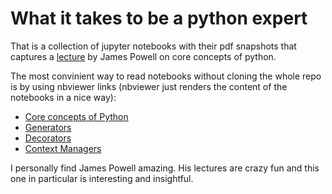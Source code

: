 # What it takes to be a python expert
That is a collection of jupyter notebooks with their pdf snapshots that captures a [lecture](https://www.youtube.com/watch?v=cKPlPJyQrt4) by James Powell on core concepts of python. 

The most convinient way to read notebooks without cloning the whole repo is by using nbviewer links (nbviewer just renders the content of the notebooks in a nice way): 
* [Core concepts of Python](https://nbviewer.jupyter.org/github/lepchenkov/What_it_Takes_to_be_a_Python_Expert/blob/master/Protocol_View_of_Python_and_Metaclasses.ipynb)
* [Generators](https://nbviewer.jupyter.org/github/lepchenkov/What_it_Takes_to_be_a_Python_Expert/blob/master/Generators.ipynb)
* [Decorators](https://nbviewer.jupyter.org/github/lepchenkov/What_it_Takes_to_be_a_Python_Expert/blob/master/Decorators.ipynb)
* [Context Managers]( Context_manager.ipynb)

I personally find James Powell amazing. His lectures are crazy fun and this one in particular is interesting and insightful. 

